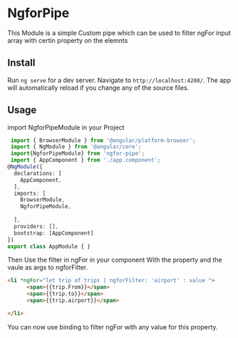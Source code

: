 # NgforPipe

This Module is a simple Custom pipe which can be used to filter ngFor input array with certin property on the elemnts


## Install 

Run `ng serve` for a dev server. Navigate to `http://localhost:4200/`. The app will automatically reload if you change any of the source files.

## Usage
import  NgforPipeModule in your Project 
```typescript
 import { BrowserModule } from '@angular/platform-browser';
 import { NgModule } from '@angular/core';
 import{NgforPipeModule} from 'ngfor-pipe';
 import { AppComponent } from './app.component';
@NgModule({
  declarations: [
    AppComponent,
  ],
  imports: [
    BrowserModule,
    NgforPipeModule,
  
  ],
  providers: [],
  bootstrap: [AppComponent]
})
export class AppModule { } 
```

Then Use the filter in ngFor in your component
With the property and the vaule as args to ngforFilter. 
```html
<li *ngFor="let trip of trips | ngforFilter: 'airport' : value ">
      <span>{{trip.From}}</span>
      <span>{{trip.to}}</span>
      <span>{{trip.airport}}</span>

</li>
   ```
 You can now use binding to filter ngFor with any value for this property.  
